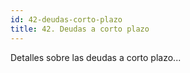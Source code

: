 ```yaml
---
id: 42-deudas-corto-plazo
title: 42. Deudas a corto plazo
---
```

Detalles sobre las deudas a corto plazo...
